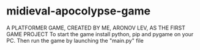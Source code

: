 # midieval-apocolypse-game
A PLATFORMER GAME, CREATED BY ME, ARONOV LEV, AS THE FIRST GAME PROJECT
To start the game install python, pip and pygame on your PC. Then run the game by launching the "main.py" file
